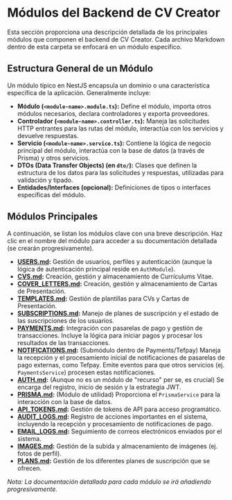 # Módulos del Backend de CV Creator

Esta sección proporciona una descripción detallada de los principales módulos que componen el backend de CV Creator. Cada archivo Markdown dentro de esta carpeta se enfocará en un módulo específico.

## Estructura General de un Módulo

Un módulo típico en NestJS encapsula un dominio o una característica específica de la aplicación. Generalmente incluye:

- **Módulo (`<module-name>.module.ts`):** Define el módulo, importa otros módulos necesarios, declara controladores y exporta proveedores.
- **Controlador (`<module-name>.controller.ts`):** Maneja las solicitudes HTTP entrantes para las rutas del módulo, interactúa con los servicios y devuelve respuestas.
- **Servicio (`<module-name>.service.ts`):** Contiene la lógica de negocio principal del módulo, interactúa con la base de datos (a través de Prisma) y otros servicios.
- **DTOs (Data Transfer Objects) (en `dto/`):** Clases que definen la estructura de los datos para las solicitudes y respuestas, utilizadas para validación y tipado.
- **Entidades/Interfaces (opcional):** Definiciones de tipos o interfaces específicas del módulo.

## Módulos Principales

A continuación, se listan los módulos clave con una breve descripción. Haz clic en el nombre del módulo para acceder a su documentación detallada (se crearán progresivamente).

- **[USERS.md](./USERS.md):** Gestión de usuarios, perfiles y autenticación (aunque la lógica de autenticación principal reside en `AuthModule`).
- **[CVS.md](./CVS.md):** Creación, gestión y almacenamiento de Currículums Vitae.
- **[COVER_LETTERS.md](./COVER_LETTERS.md):** Creación, gestión y almacenamiento de Cartas de Presentación.
- **[TEMPLATES.md](./TEMPLATES.md):** Gestión de plantillas para CVs y Cartas de Presentación.
- **[SUBSCRIPTIONS.md](./SUBSCRIPTIONS.md):** Manejo de planes de suscripción y el estado de las suscripciones de los usuarios.
- **[PAYMENTS.md](./PAYMENTS.md):** Integración con pasarelas de pago y gestión de transacciones. Incluye la lógica para iniciar pagos y procesar los resultados de las transacciones.
- **[NOTIFICATIONS.md](./NOTIFICATIONS.md):** (Submódulo dentro de Payments/Tefpay) Maneja la recepción y el procesamiento inicial de notificaciones de pasarelas de pago externas, como Tefpay. Emite eventos para que otros servicios (ej. `PaymentsService`) procesen estas notificaciones.
- **[AUTH.md](./AUTH.md):** (Aunque no es un módulo de "recurso" per se, es crucial) Se encarga del registro, inicio de sesión y la estrategia JWT.
- **[PRISMA.md](./PRISMA.md):** (Módulo de utilidad) Proporciona el `PrismaService` para la interacción con la base de datos.
- **[API_TOKENS.md](./API_TOKENS.md):** Gestión de tokens de API para acceso programático.
- **[AUDIT_LOGS.md](./AUDIT_LOGS.md):** Registro de acciones importantes en el sistema, incluyendo la recepción y procesamiento de notificaciones de pago.
- **[EMAIL_LOGS.md](./EMAIL_LOGS.md):** Seguimiento de correos electrónicos enviados por el sistema.
- **[IMAGES.md](./IMAGES.md):** Gestión de la subida y almacenamiento de imágenes (ej. fotos de perfil).
- **[PLANS.md](./PLANS.md):** Gestión de los diferentes planes de suscripción que se ofrecen.

_Nota: La documentación detallada para cada módulo se irá añadiendo progresivamente._
